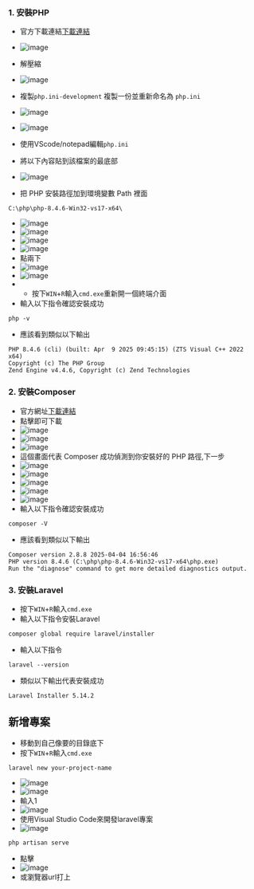 ### 1. 安裝PHP
- 官方下載連結[下載連結](https://windows.php.net/download)
- ![image](https://github.com/user-attachments/assets/5e8b022d-2274-4384-b86e-34a4797884ce)
- 解壓縮
- ![image](https://github.com/user-attachments/assets/0e142a67-8d7e-4c08-a60c-46a8c05cd8dd)
- 複製`php.ini-development` 複製一份並重新命名為 `php.ini`
- ![image](https://github.com/user-attachments/assets/ae9d8293-589a-48d3-8c46-197ba1fcee24)
- ![image](https://github.com/user-attachments/assets/fcedc0f8-f8dd-4064-a66d-53ecb6117e88)

- 使用VScode/notepad編輯`php.ini`
- 將以下內容貼到該檔案的最底部
- ![image](https://github.com/user-attachments/assets/5a014381-55e1-407f-a6d0-524400a3edb0)
- 把 PHP 安裝路徑加到環境變數 Path 裡面
```
C:\php\php-8.4.6-Win32-vs17-x64\
```
- ![image](https://github.com/user-attachments/assets/1b3588d4-869e-466d-bab3-6ab5120660e9)
- ![image](https://github.com/user-attachments/assets/61e29d94-d8fb-4536-a369-90949be4e16a)
- ![image](https://github.com/user-attachments/assets/5acc8b41-9ffc-43f8-88fd-13be0a0a9295)
- ![image](https://github.com/user-attachments/assets/e6d5510a-f631-4d62-a0d9-e0b83fd36db0)
- 點兩下
- ![image](https://github.com/user-attachments/assets/4c45d7e3-5d6c-48bd-9ff1-3c649a89c3fd)
- ![image](https://github.com/user-attachments/assets/4c660c3e-3ba0-434d-b710-ba3645105642)
- - 按下`WIN`+`R`輸入`cmd.exe`重新開一個終端介面
- 輸入以下指令確認安裝成功
```
php -v
```
- 應該看到類似以下輸出
```
PHP 8.4.6 (cli) (built: Apr  9 2025 09:45:15) (ZTS Visual C++ 2022 x64)
Copyright (c) The PHP Group
Zend Engine v4.4.6, Copyright (c) Zend Technologies
```


### 2. 安裝Composer
- 官方網址[下載連結](https://getcomposer.org/download/)
- 點擊即可下載
- ![image](https://github.com/user-attachments/assets/166b9380-b2ce-4f77-8bc9-ff5262f17d31)
- ![image](https://github.com/user-attachments/assets/6c4ac39e-0135-4405-9a35-a3fbacd4b9bc)
- ![image](https://github.com/user-attachments/assets/cf352367-a35a-4e82-b307-48373ae8fc12)
- 這個畫面代表 Composer 成功偵測到你安裝好的 PHP 路徑,下一步
- ![image](https://github.com/user-attachments/assets/bab940b5-7d95-454a-b23e-b6b5e37efc55)
- ![image](https://github.com/user-attachments/assets/47c999c0-b4a3-40ab-b279-b3baad13a6b9)
- ![image](https://github.com/user-attachments/assets/23c7bb9e-ac8e-4625-8dee-6a464423c7f2)
- ![image](https://github.com/user-attachments/assets/5ad51df1-0fac-4f96-879c-7d525ad46d39)
- ![image](https://github.com/user-attachments/assets/9a61c825-4888-46a5-90e3-54ed30d2b16a)
- 輸入以下指令確認安裝成功
```
composer -V
```
- 應該看到類似以下輸出
```
Composer version 2.8.8 2025-04-04 16:56:46
PHP version 8.4.6 (C:\php\php-8.4.6-Win32-vs17-x64\php.exe)
Run the "diagnose" command to get more detailed diagnostics output.
```

### 3. 安裝Laravel
- 按下`WIN`+`R`輸入`cmd.exe`
- 輸入以下指令安裝Laravel
```
composer global require laravel/installer
```
- 輸入以下指令
```
laravel --version
```
- 類似以下輸出代表安裝成功
```
Laravel Installer 5.14.2
```
## 新增專案
- 移動到自己像要的目錄底下
- 按下`WIN`+`R`輸入`cmd.exe`
```
laravel new your-project-name
```
- ![image](https://github.com/user-attachments/assets/d4b8d405-11e0-4066-b950-c7a4062b7f76)
- ![image](https://github.com/user-attachments/assets/a89705c6-d6a3-46a6-9950-653652b72ab7)
- 輸入1
- ![image](https://github.com/user-attachments/assets/24dc9647-c393-43a2-8c05-29a61825d914)
- 使用Visual Studio Code來開發laravel專案
- ![image](https://github.com/user-attachments/assets/8f970334-e076-4413-8e72-d9cefde38a58)
```
php artisan serve
```
- 點擊
- ![image](https://github.com/user-attachments/assets/afd67fac-d504-456a-b0d0-ad5ecfce75b8)
- 或瀏覽器url打上
